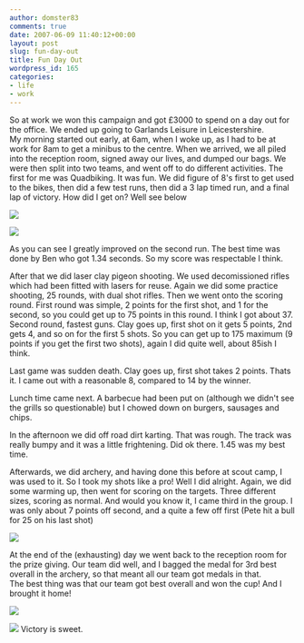 ```yaml
---
author: domster83
comments: true
date: 2007-06-09 11:40:12+00:00
layout: post
slug: fun-day-out
title: Fun Day Out
wordpress_id: 165
categories:
- life
- work
---
```


So at work we won this campaign and got £3000 to spend on a day out for the office. We ended up going to Garlands Leisure in Leicestershire.  
My morning started out early, at 6am, when I woke up, as I had to be at work for 8am to get a minibus to the centre. When we arrived, we all piled into the reception room, signed away our lives, and dumped our bags. We were then split into two teams, and went off to do different activities. The first for me was Quadbiking. It was fun. We did figure of 8's first to get used to the bikes, then did a few test runs, then did a 3 lap timed run, and a final lap of victory. How did I get on? Well see below  

![](http://static.flickr.com/205/535825749_427d32872d_m.jpg)

![](http://flickr.com/photos/58248510@N00/535825749)

As you can see I greatly improved on the second run. The best time was done by Ben who got 1.34 seconds. So my score was respectable I think.  

After that we did laser clay pigeon shooting. We used decomissioned rifles which had been fitted with lasers for reuse. Again we did some practice shooting, 25 rounds, with dual shot rifles. Then we went onto the scoring round. First round was simple, 2 points for the first shot, and 1 for the second, so you could get up to 75 points in this round. I think I got about 37. Second round, fastest guns. Clay goes up, first shot on it gets 5 points, 2nd gets 4, and so on for the first 5 shots. So you can get up to 175 maximum (9 points if you get the first two shots), again I did quite well, about 85ish I think.  

Last game was sudden death. Clay goes up, first shot takes 2 points. Thats it. I came out with a reasonable 8, compared to 14 by the winner.  

Lunch time came next. A barbecue had been put on (although we didn't see the grills so questionable) but I chowed down on burgers, sausages and chips.  

In the afternoon we did off road dirt karting. That was rough. The track was really bumpy and it was a little frightening. Did ok there. 1.45 was my best time.  

Afterwards, we did archery, and having done this before at scout camp, I was used to it. So I took my shots like a pro! Well I did alright. Again, we did some warming up, then went for scoring on the targets. Three different sizes, scoring as normal. And would you know it, I came third in the group. I was only about 7 points off second, and a quite a few off first (Pete hit a bull for 25 on his last shot)  

[![](http://static.flickr.com/1101/537005178_1d5388a60a_m.jpg)](http://flickr.com/photos/58248510@N00/537005178)

At the end of the (exhausting) day we went back to the reception room for the prize giving. Our team did well, and I bagged the medal for 3rd best overall in the archery, so that meant all our team got medals in that.  
The best thing was that our team got best overall and won the cup! And I brought it home!  

![](http://static.flickr.com/1235/536421689_22f28fb25b_m.jpg)

![](http://flickr.com/photos/58248510@N00/536421689) Victory is sweet.
